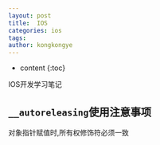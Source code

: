 ```yaml
---
layout: post
title:  IOS
categories: ios
tags:
author: kongkongye
---
```


* content
{:toc}

IOS开发学习笔记




## `__autoreleasing`使用注意事项
对象指针赋值时,所有权修饰符必须一致
